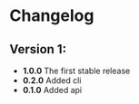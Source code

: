 # Changelog

## Version 1:
* **1.0.0** The first stable release
* **0.2.0** Added cli
* **0.1.0** Added api
